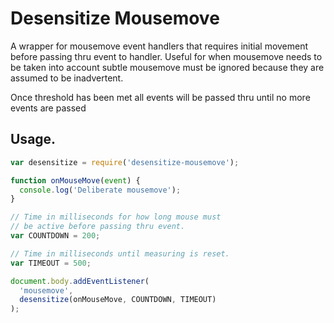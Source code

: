 # Desensitize Mousemove

A wrapper for mousemove event handlers that requires initial movement before passing thru event to handler. Useful for when mousemove needs to be taken into account subtle mousemove must be ignored because they are assumed to be inadvertent.

Once threshold has been met all events will be passed thru until no more events are passed

## Usage.

```js
var desensitize = require('desensitize-mousemove');

function onMouseMove(event) {
  console.log('Deliberate mousemove');
}

// Time in milliseconds for how long mouse must
// be active before passing thru event.
var COUNTDOWN = 200;

// Time in milliseconds until measuring is reset.
var TIMEOUT = 500;

document.body.addEventListener(
  'mousemove',
  desensitize(onMouseMove, COUNTDOWN, TIMEOUT)
);
```
